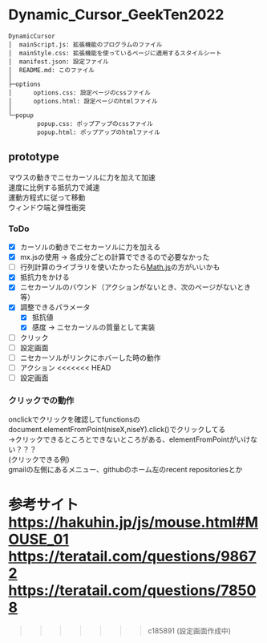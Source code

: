 # Dynamic_Cursor_GeekTen2022

```
DynamicCursor
│  mainScript.js: 拡張機能のプログラムのファイル
│  mainStyle.css: 拡張機能を使っているページに適用するスタイルシート
│  manifest.json: 設定ファイル
│  README.md: このファイル
│
├─options
│      options.css: 設定ページのcssファイル
│      options.html: 設定ページのhtmlファイル
│
└─popup
        popup.css: ポップアップのcssファイル
        popup.html: ポップアップのhtmlファイル
```

## prototype
マウスの動きでニセカーソルに力を加えて加速  
速度に比例する抵抗力で減速  
運動方程式に従って移動  
ウィンドウ端と弾性衝突  
### ToDo
- [x] カーソルの動きでニセカーソルに力を加える
- [x] mx.jsの使用 &rarr; 各成分ごとの計算でできるので必要なかった
- [ ] 行列計算のライブラリを使いたかったら[Math.js](https://mathjs.org/)の方がいいかも
- [x] 抵抗力をかける
- [x] ニセカーソルのバウンド（アクションがないとき、次のページがないとき等）
- [x] 調整できるパラメータ
  - [x] 抵抗値
  - [x] 感度 &rarr; ニセカーソルの質量として実装
- [ ] クリック
- [ ] 設定画面
- [ ] ニセカーソルがリンクにホバーした時の動作
- [ ] アクション
<<<<<<< HEAD
- [ ] 設定画面

### クリックでの動作
onclickでクリックを確認してfunctionsのdocument.elementFromPoint(niseX,niseY).click()でクリックしてる  
->クリックできるところとできないところがある、elementFromPointがいけない？？？  
(クリックできる例)  
gmailの左側にあるメニュー、githubのホーム左のrecent repositoriesとか  

参考サイト  
https://hakuhin.jp/js/mouse.html#MOUSE_01  
https://teratail.com/questions/98672  
https://teratail.com/questions/78508  
=======
>>>>>>> c185891 (設定画面作成中)
